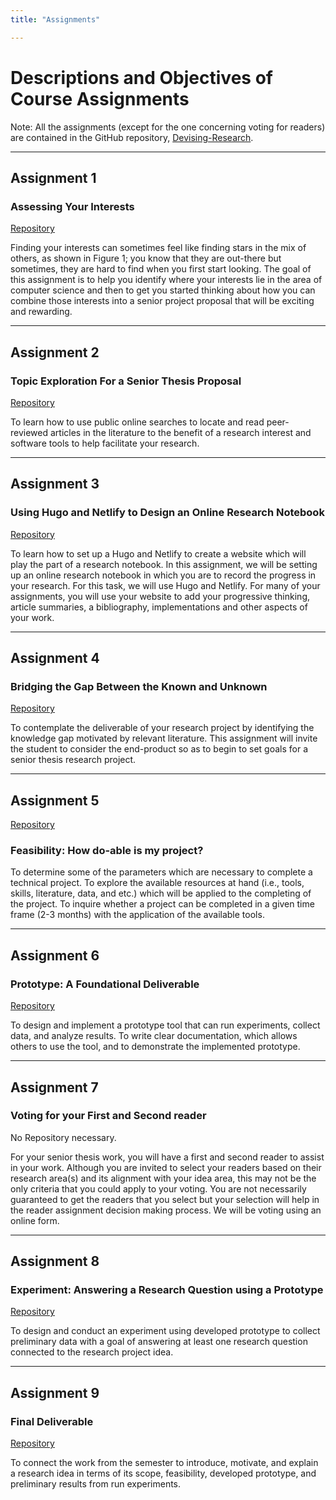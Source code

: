 ```yaml
---
title: "Assignments"

---
```


# Descriptions and Objectives of Course Assignments

Note: All the assignments (except for the one concerning voting for readers) are contained in the GitHub repository, [Devising-Research](https://github.com/Devising-Research/course-information).

---

## Assignment 1

### Assessing Your Interests

[Repository](https://github.com/Devising-Research/lab01_starter)

Finding your interests can sometimes feel like finding stars in the mix of others, as shown in Figure 1; you know that they are out-there but sometimes, they are hard to find when you first start looking.
The goal of this assignment is to help you identify where your interests lie in the area of computer science and then to get you started thinking about how you can combine those interests into a senior project proposal that will be exciting and rewarding.

---

## Assignment 2

### Topic Exploration For a Senior Thesis Proposal

[Repository](https://github.com/Devising-Research/lab02)

To learn how to use public online searches to locate and read peer-reviewed articles in the literature to the benefit of a research interest and software tools to help facilitate your research.

---

## Assignment 3

### Using Hugo and Netlify to Design an Online Research Notebook

[Repository](https://github.com/Devising-Research/assignment3)

To learn how to set up a Hugo and Netlify to create a website which will play the part of a research notebook.
In this assignment, we will be setting up an online research notebook in which you are to record the progress in your research. For this task, we will use Hugo and Netlify. For many of your assignments, you will use your website to add your progressive thinking, article summaries, a bibliography, implementations and other aspects of your work.

---

## Assignment 4

### Bridging the Gap Between the Known and Unknown

[Repository](https://github.com/Devising-Research/assignment4)

To contemplate the deliverable of your research project by identifying the knowledge gap motivated by relevant literature. This assignment will invite the student to consider the end-product so as to begin to set goals for a senior thesis research project.

---

## Assignment 5

[Repository](https://github.com/Devising-Research/assignment5)

### Feasibility: How do-able is my project?

To determine some of the parameters which are necessary to complete a technical project. To explore the available resources at hand (i.e., tools, skills, literature, data, and etc.) which will be applied to the completing of the project. To inquire whether a project can be completed in a given time frame (2-3 months) with the application of the available tools.

---

## Assignment 6

### Prototype: A Foundational Deliverable

[Repository](https://github.com/Devising-Research/assignment6)

To design and implement a prototype tool that can run experiments, collect data, and analyze results. To write clear documentation, which allows others to use the tool, and to demonstrate the implemented prototype.

---

## Assignment 7

### Voting for your First and Second reader

No Repository necessary.

For your senior thesis work, you will have a first and second reader to assist in your work. Although you are invited to select your readers based on their research area(s) and its alignment with your idea area, this may not be the only criteria that you could apply to your voting. You are not necessarily guaranteed to get the readers that you select but your selection will help in the reader assignment decision making process. We will be voting using an online form.

---

## Assignment 8

### Experiment: Answering a Research Question using a Prototype

[Repository](https://github.com/Devising-Research/assignment8)

To design and conduct an experiment using developed prototype to collect preliminary data with a goal of answering at least one research question connected to the research project idea.

---

## Assignment 9

### Final Deliverable

[Repository](https://github.com/Devising-Research/assignment9)

To connect the work from the semester to introduce, motivate, and explain a research idea in terms of its scope, feasibility, developed prototype, and preliminary results from run experiments.


